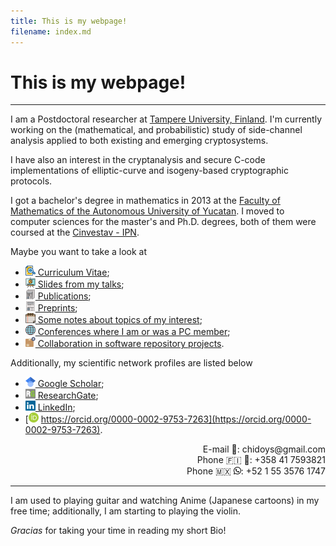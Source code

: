 ```yaml
---
title: This is my webpage!
filename: index.md
--- 
```


# This is my webpage!

---

I am a Postdoctoral researcher at [Tampere University, Finland](https://www.tuni.fi/en). I'm currently working on the (mathematical, and probabilistic) study of side-channel analysis applied to both existing and emerging cryptosystems. 

I have also an interest in the cryptanalysis and secure C-code implementations of elliptic-curve and isogeny-based cryptographic protocols.

I got a bachelor's degree in mathematics in 2013 at the [Faculty of Mathematics of the Autonomous University of Yucatan](https://www.matematicas.uady.mx/). I moved to computer sciences for the master's and Ph.D. degrees, both of them were coursed at the [Cinvestav - IPN](https://www.cs.cinvestav.mx/en).

Maybe you want to take a look at  
- [<img alt="CV icon" src="images/icons/cv.svg" style="width:16px;height:16px;"> Curriculum Vitae](pdfs/CV-ChiDominguez.pdf);
- [<img alt="Slides icon" src="images/icons/slides.svg" style="width:16px;height:16px;"> Slides from my talks](slides.md);
- [<img alt="Publications icon" src="images/icons/publications.svg" style="width:16px;height:16px;"> Publications](publications.md);
- [<img alt="Preprints icon" src="images/icons/preprints.svg" style="width:16px;height:16px;"> Preprints](preprints.md);
- [<img alt="Notes icon" src="images/icons/notes.svg" style="width:16px;height:16px;"> Some notes about topics of my interest](notes.md);
- [<img alt="PC member icon" src="images/icons/worldwide-earth-globe.svg" style="width:16px;height:16px;"> Conferences where I am or was a PC member](pcmember.md);
- [<img alt="Repository icon" src="images/icons/package-box.svg" style="width:16px;height:16px;"> Collaboration in software repository projects](repositories.md).

Additionally, my scientific network profiles are listed below
- [<img alt="Google Scholar icon" src="images/icons/google-scholar.svg" style="width:16px;height:16px;"> Google Scholar](https://scholar.google.com/citations?user=a3bmRrwAAAAJ);
- [<img alt="ResearchGate icon" src="images/icons/researchgate.svg" style="width:16px;height:16px;"> ResearchGate](https://www.researchgate.net/profile/Jesus_Javier_Chi-Dominguez);
- [<img alt="LinkedIn icon" src="images/icons/linkedin.svg" style="width:16px;height:16px;"> LinkedIn](https://www.linkedin.com/in/jesus-javier-chi-dominguez-1b4282108/);
- [<img alt="ORCID id icon" src="images/icons/orcid-id.svg" style="width:16px;height:16px;"> https://orcid.org/0000-0002-9753-7263](https://orcid.org/0000-0002-9753-7263).

<div align="right">
E-mail &#x1F4E7;: chidoys&#x40;gmail.com
<br>
Phone &#127467;&#127470; &#128241;: +358 41 7593821 
<br>
Phone &#127474;&#127485; <!--&#128241;--><img alt="WhatsApp icon" src="images/icons/WhatsApp.svg" style="width:12px;height:12px;">: +52 1 55 3576 1747
</div>

---

I am used to playing guitar and watching Anime (Japanese cartoons) in my free time; additionally, I am starting to playing the violin.

_Gracias_ for taking your time in reading my short Bio!
